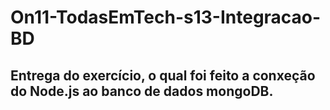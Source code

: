# On11-TodasEmTech-s13-Integracao-BD

## Entrega do exercício, o qual foi feito a conxeção do Node.js ao banco de dados mongoDB.
